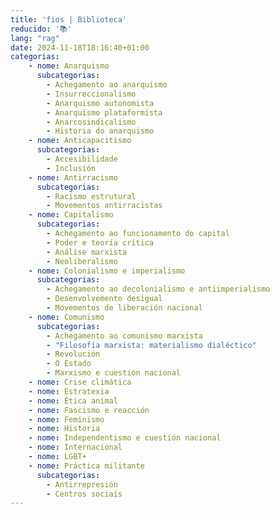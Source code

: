 ```yaml
---
title: 'fios | Biblioteca'
reducido: '📚'
lang: "rag"
date: 2024-11-18T18:16:40+01:00
categorias:
    - nome: Anarquismo
      subcategorias:
        - Achegamento ao anarquismo
        - Insurreccionalismo
        - Anarquismo autonomista
        - Anarquismo plataformista
        - Anarcosindicalismo
        - Historia do anarquismo
    - nome: Anticapacitismo
      subcategorias:
        - Accesibilidade
        - Inclusión
    - nome: Antirracismo
      subcategorias:
        - Racismo estrutural
        - Movementos antirracistas
    - nome: Capitalismo
      subcategorias:
        - Achegamento ao funcionamento do capital
        - Poder e teoría crítica
        - Análise marxista
        - Neoliberalismo
    - nome: Colonialismo e imperialismo
      subcategorias:
        - Achegamento ao decolonialismo e antiimperialismo
        - Desenvolvemento desigual
        - Movementos de liberación nacional
    - nome: Comunismo
      subcategorias:
        - Achegamento ao comunismo marxista
        - "Filosofía marxista: materialismo dialéctico"
        - Revolución
        - O Estado
        - Marxismo e cuestión nacional
    - nome: Crise climática
    - nome: Estratexia
    - nome: Ética animal
    - nome: Fascismo e reacción
    - nome: Feminismo
    - nome: Historia
    - nome: Independentismo e cuestión nacional
    - nome: Internacional
    - nome: LGBT+
    - nome: Práctica militante
      subcategorias:
        - Antirrepresión
        - Centros sociais
---
```

